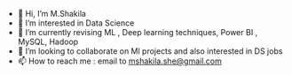 - 👋 Hi, I’m M.Shakila
- 👀 I’m interested in Data Science
- 🌱 I’m currently revising ML , Deep learning techniques, Power BI , MySQL, Hadoop
- 💞️ I’m looking to collaborate on Ml projects and also interested in DS jobs
- 📫 How to reach me : email to mshakila.she@gmail.com

<!---
mshakila/mshakila is a ✨ special ✨ repository because its `README.md` (this file) appears on your GitHub profile.
You can click the Preview link to take a look at your changes.
--->
